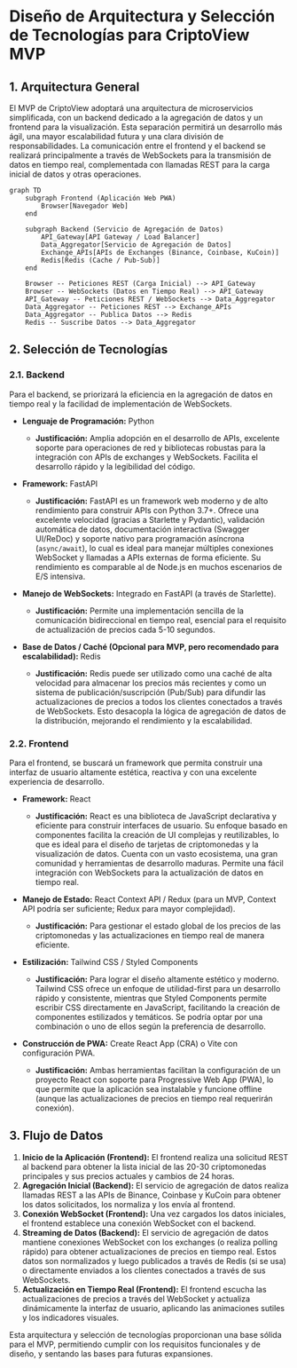 # Diseño de Arquitectura y Selección de Tecnologías para CriptoView MVP

## 1. Arquitectura General

El MVP de CriptoView adoptará una arquitectura de microservicios simplificada, con un backend dedicado a la agregación de datos y un frontend para la visualización. Esta separación permitirá un desarrollo más ágil, una mayor escalabilidad futura y una clara división de responsabilidades. La comunicación entre el frontend y el backend se realizará principalmente a través de WebSockets para la transmisión de datos en tiempo real, complementada con llamadas REST para la carga inicial de datos y otras operaciones.

```mermaid
graph TD
    subgraph Frontend (Aplicación Web PWA)
        Browser[Navegador Web]
    end

    subgraph Backend (Servicio de Agregación de Datos)
        API_Gateway[API Gateway / Load Balancer]
        Data_Aggregator[Servicio de Agregación de Datos]
        Exchange_APIs[APIs de Exchanges (Binance, Coinbase, KuCoin)]
        Redis[Redis (Cache / Pub-Sub)]
    end

    Browser -- Peticiones REST (Carga Inicial) --> API_Gateway
    Browser -- WebSockets (Datos en Tiempo Real) --> API_Gateway
    API_Gateway -- Peticiones REST / WebSockets --> Data_Aggregator
    Data_Aggregator -- Peticiones REST --> Exchange_APIs
    Data_Aggregator -- Publica Datos --> Redis
    Redis -- Suscribe Datos --> Data_Aggregator
```

## 2. Selección de Tecnologías

### 2.1. Backend

Para el backend, se priorizará la eficiencia en la agregación de datos en tiempo real y la facilidad de implementación de WebSockets.

*   **Lenguaje de Programación:** Python
    *   **Justificación:** Amplia adopción en el desarrollo de APIs, excelente soporte para operaciones de red y bibliotecas robustas para la integración con APIs de exchanges y WebSockets. Facilita el desarrollo rápido y la legibilidad del código.

*   **Framework:** FastAPI
    *   **Justificación:** FastAPI es un framework web moderno y de alto rendimiento para construir APIs con Python 3.7+. Ofrece una excelente velocidad (gracias a Starlette y Pydantic), validación automática de datos, documentación interactiva (Swagger UI/ReDoc) y soporte nativo para programación asíncrona (`async/await`), lo cual es ideal para manejar múltiples conexiones WebSocket y llamadas a APIs externas de forma eficiente. Su rendimiento es comparable al de Node.js en muchos escenarios de E/S intensiva.

*   **Manejo de WebSockets:** Integrado en FastAPI (a través de Starlette).
    *   **Justificación:** Permite una implementación sencilla de la comunicación bidireccional en tiempo real, esencial para el requisito de actualización de precios cada 5-10 segundos.

*   **Base de Datos / Caché (Opcional para MVP, pero recomendado para escalabilidad):** Redis
    *   **Justificación:** Redis puede ser utilizado como una caché de alta velocidad para almacenar los precios más recientes y como un sistema de publicación/suscripción (Pub/Sub) para difundir las actualizaciones de precios a todos los clientes conectados a través de WebSockets. Esto desacopla la lógica de agregación de datos de la distribución, mejorando el rendimiento y la escalabilidad.

### 2.2. Frontend

Para el frontend, se buscará un framework que permita construir una interfaz de usuario altamente estética, reactiva y con una excelente experiencia de desarrollo.

*   **Framework:** React
    *   **Justificación:** React es una biblioteca de JavaScript declarativa y eficiente para construir interfaces de usuario. Su enfoque basado en componentes facilita la creación de UI complejas y reutilizables, lo que es ideal para el diseño de tarjetas de criptomonedas y la visualización de datos. Cuenta con un vasto ecosistema, una gran comunidad y herramientas de desarrollo maduras. Permite una fácil integración con WebSockets para la actualización de datos en tiempo real.

*   **Manejo de Estado:** React Context API / Redux (para un MVP, Context API podría ser suficiente; Redux para mayor complejidad).
    *   **Justificación:** Para gestionar el estado global de los precios de las criptomonedas y las actualizaciones en tiempo real de manera eficiente.

*   **Estilización:** Tailwind CSS / Styled Components
    *   **Justificación:** Para lograr el diseño altamente estético y moderno. Tailwind CSS ofrece un enfoque de utilidad-first para un desarrollo rápido y consistente, mientras que Styled Components permite escribir CSS directamente en JavaScript, facilitando la creación de componentes estilizados y temáticos. Se podría optar por una combinación o uno de ellos según la preferencia de desarrollo.

*   **Construcción de PWA:** Create React App (CRA) o Vite con configuración PWA.
    *   **Justificación:** Ambas herramientas facilitan la configuración de un proyecto React con soporte para Progressive Web App (PWA), lo que permite que la aplicación sea instalable y funcione offline (aunque las actualizaciones de precios en tiempo real requerirán conexión).

## 3. Flujo de Datos

1.  **Inicio de la Aplicación (Frontend):** El frontend realiza una solicitud REST al backend para obtener la lista inicial de las 20-30 criptomonedas principales y sus precios actuales y cambios de 24 horas.
2.  **Agregación Inicial (Backend):** El servicio de agregación de datos realiza llamadas REST a las APIs de Binance, Coinbase y KuCoin para obtener los datos solicitados, los normaliza y los envía al frontend.
3.  **Conexión WebSocket (Frontend):** Una vez cargados los datos iniciales, el frontend establece una conexión WebSocket con el backend.
4.  **Streaming de Datos (Backend):** El servicio de agregación de datos mantiene conexiones WebSocket con los exchanges (o realiza polling rápido) para obtener actualizaciones de precios en tiempo real. Estos datos son normalizados y luego publicados a través de Redis (si se usa) o directamente enviados a los clientes conectados a través de sus WebSockets.
5.  **Actualización en Tiempo Real (Frontend):** El frontend escucha las actualizaciones de precios a través del WebSocket y actualiza dinámicamente la interfaz de usuario, aplicando las animaciones sutiles y los indicadores visuales.

Esta arquitectura y selección de tecnologías proporcionan una base sólida para el MVP, permitiendo cumplir con los requisitos funcionales y de diseño, y sentando las bases para futuras expansiones.

